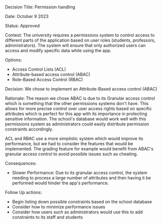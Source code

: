 Decision Title: Permission handling

Date: October 9 2023

Status: Approved

Context: The university requires a permissions system to control access to different parts of the application based on user roles (students, professors, administrators). The system will ensure that only authorized users can access and modify specific data while using the app.

Options:

* Access Control Lists (ACL)
* Attribute-based access control (ABAC)
* Role-Based Access Control (RBAC)

Decision: We chose to implement an Attribute-Based access control (ABAC)

Rationale: The reason we chose ABAC is due to its Granular access control which is something that the other permissions systems don't have. This allows for more precise control over user access rights based on specific attributes which is perfect for this app with its importance in protecting sensitive information. The school's database would work well with this permissions system as administrators could easily distribute permission constraints accordingly.

ACL and RBAC use a more simplistic system which would improve its performance, but we had to consider the features that would be implemented. The grading feature for example would benefit from ABAC's granular access control to avoid possible issues such as cheating.

Consequences:

* Slower Performance: Due to its granular access control, the system needing to process a large number of attributes and then having it be performed would hinder the app's performance.

Follow Up actions:

* Begin listing down possible constraints based on the school database
* Consider how to minimize performance issues
* Consider how users such as administrators would use this to add constraints to its staff and students
